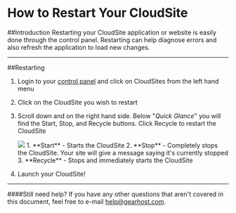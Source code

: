How to Restart Your CloudSite
==================

##Introduction
Restarting your CloudSite application or website is easily done through the control panel. Restarting can help diagnose errors and also refresh the application to load new changes. 

----------


##Restarting

1. Login to your [control panel](https://my.gearhost.com) and click on CloudSites from the left hand menu 
2. Click on the CloudSite you wish to restart
3. Scroll down and on the right hand side. Below "*Quick Glance*" you will find the Start, Stop, and Recycle buttons. Click Recycle to restart the CloudSite

	<img src="https://raw.githubusercontent.com/Gearhost/docs/master/Images/restartcloudsite1.PNG" />
	1. **Start** - Starts the CloudSite
	2. **Stop** - Completely stops the CloudSite. Your site will give a message saying it's currently stopped
	3. **Recycle** - Stops and immediately starts the CloudSite
4. Launch your CloudSite!

----------

####Still need help?
If you have any other questions that aren't covered in this document, feel free to e-mail <help@gearhost.com>.